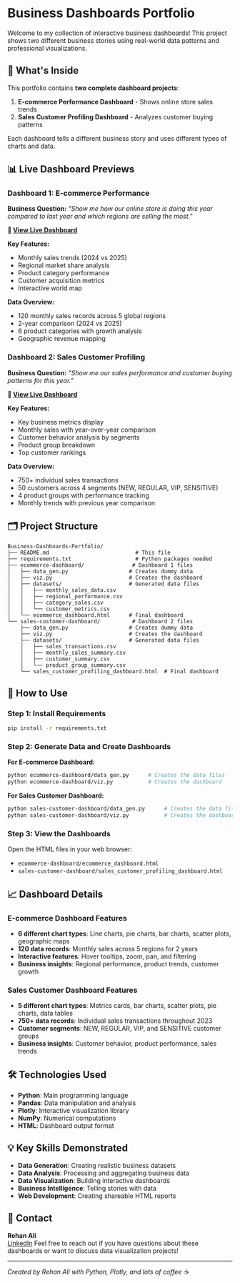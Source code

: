 # Business Dashboards Portfolio

Welcome to my collection of interactive business dashboards! This project shows two different business stories using real-world data patterns and professional visualizations.

## 🎯 What's Inside

This portfolio contains **two complete dashboard projects**:

1. **E-commerce Performance Dashboard** - Shows online store sales trends
2. **Sales Customer Profiling Dashboard** - Analyzes customer buying patterns

Each dashboard tells a different business story and uses different types of charts and data.

## 📊 Live Dashboard Previews

### Dashboard 1: E-commerce Performance
**Business Question:** *"Show me how our online store is doing this year compared to last year and which regions are selling the most."*

**🔗 [View Live Dashboard](ecommerce-dashboard/ecommerce_dashboard.html)**

**Key Features:**
- Monthly sales trends (2024 vs 2025)
- Regional market share analysis  
- Product category performance
- Customer acquisition metrics
- Interactive world map

**Data Overview:**
- 120 monthly sales records across 5 global regions
- 2-year comparison (2024 vs 2025)
- 6 product categories with growth analysis
- Geographic revenue mapping

### Dashboard 2: Sales Customer Profiling  
**Business Question:** *"Show me our sales performance and customer buying patterns for this year."*

**🔗 [View Live Dashboard](sales-customer-dashboard/sales_customer_profiling_dashboard.html)**

**Key Features:**
- Key business metrics display
- Monthly sales with year-over-year comparison
- Customer behavior analysis by segments
- Product group breakdown
- Top customer rankings

**Data Overview:**
- 750+ individual sales transactions
- 50 customers across 4 segments (NEW, REGULAR, VIP, SENSITIVE)
- 4 product groups with performance tracking
- Monthly trends with previous year comparison

## 🗂️ Project Structure

```
Business-Dashboards-Portfolio/
├── README.md                           # This file
├── requirements.txt                    # Python packages needed
├── ecommerce-dashboard/               # Dashboard 1 files
│   ├── data_gen.py                   # Creates dummy data
│   ├── viz.py                        # Creates the dashboard
│   ├── datasets/                     # Generated data files
│   │   ├── monthly_sales_data.csv
│   │   ├── regional_performance.csv
│   │   ├── category_sales.csv
│   │   └── customer_metrics.csv
│   └── ecommerce_dashboard.html      # Final dashboard
└── sales-customer-dashboard/          # Dashboard 2 files
    ├── data_gen.py                   # Creates dummy data
    ├── viz.py                        # Creates the dashboard
    ├── datasets/                     # Generated data files
    │   ├── sales_transactions.csv
    │   ├── monthly_sales_summary.csv
    │   ├── customer_summary.csv
    │   └── product_group_summary.csv
    └── sales_customer_profiling_dashboard.html  # Final dashboard
```

## 🚀 How to Use

### Step 1: Install Requirements
```bash
pip install -r requirements.txt
```

### Step 2: Generate Data and Create Dashboards

**For E-commerce Dashboard:**
```bash
python ecommerce-dashboard/data_gen.py      # Creates the data files
python ecommerce-dashboard/viz.py           # Creates the dashboard
```

**For Sales Customer Dashboard:**
```bash
python sales-customer-dashboard/data_gen.py      # Creates the data files
python sales-customer-dashboard/viz.py           # Creates the dashboard
```

### Step 3: View the Dashboards
Open the HTML files in your web browser:
- `ecommerce-dashboard/ecommerce_dashboard.html`
- `sales-customer-dashboard/sales_customer_profiling_dashboard.html`

## 📈 Dashboard Details

### E-commerce Dashboard Features
- **6 different chart types**: Line charts, pie charts, bar charts, scatter plots, geographic maps
- **120 data records**: Monthly sales across 5 regions for 2 years
- **Interactive features**: Hover tooltips, zoom, pan, and filtering
- **Business insights**: Regional performance, product trends, customer growth

### Sales Customer Dashboard Features  
- **5 different chart types**: Metrics cards, bar charts, scatter plots, pie charts, data tables
- **750+ data records**: Individual sales transactions throughout 2023
- **Customer segments**: NEW, REGULAR, VIP, and SENSITIVE customer groups
- **Business insights**: Customer behavior, product performance, sales trends

## 🛠️ Technologies Used

- **Python**: Main programming language
- **Pandas**: Data manipulation and analysis
- **Plotly**: Interactive visualization library
- **NumPy**: Numerical computations
- **HTML**: Dashboard output format

## 💡 Key Skills Demonstrated

- **Data Generation**: Creating realistic business datasets
- **Data Analysis**: Processing and aggregating business data
- **Data Visualization**: Building interactive dashboards
- **Business Intelligence**: Telling stories with data
- **Web Development**: Creating shareable HTML reports

## 📧 Contact

**Rehan Ali**  
[LinkedIn](https://www.linkedin.com/in/rehan-ali-me/)
Feel free to reach out if you have questions about these dashboards or want to discuss data visualization projects!

---

*Created by Rehan Ali with Python, Plotly, and lots of coffee ☕*